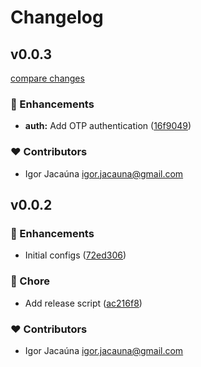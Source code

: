 # Changelog


## v0.0.3

[compare changes](https://github.com/igorjacauna/firebase-layer/compare/v0.0.2...v0.0.3)

### 🚀 Enhancements

- **auth:** Add OTP authentication ([16f9049](https://github.com/igorjacauna/firebase-layer/commit/16f9049))

### ❤️ Contributors

- Igor Jacaúna <igor.jacauna@gmail.com>

## v0.0.2


### 🚀 Enhancements

- Initial configs ([72ed306](https://github.com/igorjacauna/firebase-layer/commit/72ed306))

### 🏡 Chore

- Add release script ([ac216f8](https://github.com/igorjacauna/firebase-layer/commit/ac216f8))

### ❤️ Contributors

- Igor Jacaúna <igor.jacauna@gmail.com>

